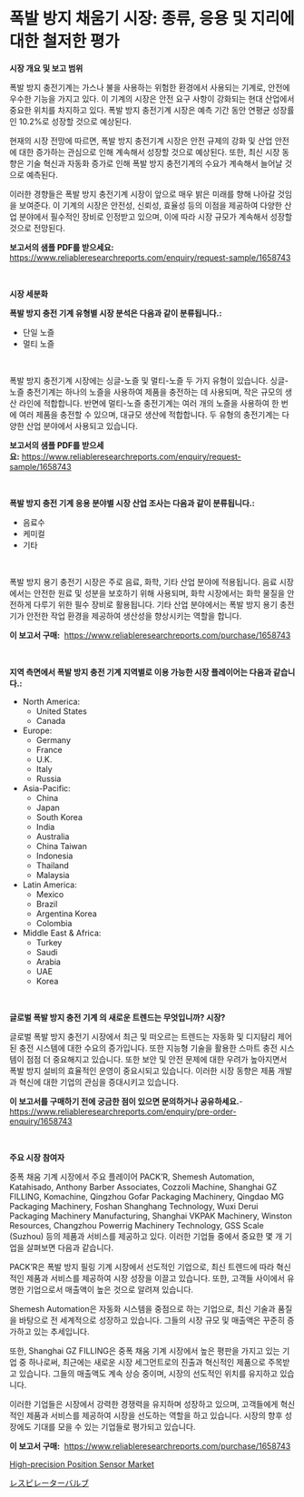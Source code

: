 <p><h1>폭발 방지 채움기 시장: 종류, 응용 및 지리에 대한 철저한 평가</h1></p><p><strong>시장 개요 및 보고 범위</strong></p>
<p><p>폭발 방지 충전기계는 가스나 불을 사용하는 위험한 환경에서 사용되는 기계로, 안전에 우수한 기능을 가지고 있다. 이 기계의 시장은 안전 요구 사항이 강화되는 현대 산업에서 중요한 위치를 차지하고 있다. 폭발 방지 충전기계 시장은 예측 기간 동안 연평균 성장률인 10.2%로 성장할 것으로 예상된다.</p><p>현재의 시장 전망에 따르면, 폭발 방지 충전기계 시장은 안전 규제의 강화 및 산업 안전에 대한 증가하는 관심으로 인해 계속해서 성장할 것으로 예상된다. 또한, 최신 시장 동향은 기술 혁신과 자동화 증가로 인해 폭발 방지 충전기계의 수요가 계속해서 늘어날 것으로 예측된다.</p><p>이러한 경향들은 폭발 방지 충전기계 시장이 앞으로 매우 밝은 미래를 향해 나아갈 것임을 보여준다. 이 기계의 시장은 안전성, 신뢰성, 효율성 등의 이점을 제공하여 다양한 산업 분야에서 필수적인 장비로 인정받고 있으며, 이에 따라 시장 규모가 계속해서 성장할 것으로 전망된다.</p></p>
<p><strong>보고서의 샘플 PDF를 받으세요:</strong> <a href="https://www.reliableresearchreports.com/enquiry/request-sample/1658743">https://www.reliableresearchreports.com/enquiry/request-sample/1658743</a></p>
<p>&nbsp;</p>
<p><strong>시장 세분화</strong></p>
<p><strong>폭발 방지 충전 기계 유형별 시장 분석은 다음과 같이 분류됩니다.:</strong></p>
<p><ul><li>단일 노즐</li><li>멀티 노즐</li></ul></p>
<p>&nbsp;</p>
<p><p>폭발 방지 충전기계 시장에는 싱글-노즐 및 멀티-노즐 두 가지 유형이 있습니다. 싱글-노즐 충전기계는 하나의 노즐을 사용하여 제품을 충전하는 데 사용되며, 작은 규모의 생산 라인에 적합합니다. 반면에 멀티-노즐 충전기계는 여러 개의 노즐을 사용하여 한 번에 여러 제품을 충전할 수 있으며, 대규모 생산에 적합합니다. 두 유형의 충전기계는 다양한 산업 분야에서 사용되고 있습니다.</p></p>
<p><strong>보고서의 샘플 PDF를 받으세요:</strong>&nbsp;<a href="https://www.reliableresearchreports.com/enquiry/request-sample/1658743">https://www.reliableresearchreports.com/enquiry/request-sample/1658743</a></p>
<p>&nbsp;</p>
<p><strong> 폭발 방지 충전 기계 응용 분야별 시장 산업 조사는 다음과 같이 분류됩니다.:</strong></p>
<p><ul><li>음료수</li><li>케미컬</li><li>기타</li></ul></p>
<p>&nbsp;</p>
<p><p>폭발 방지 용기 충전기 시장은 주로 음료, 화학, 기타 산업 분야에 적용됩니다. 음료 시장에서는 안전한 원료 및 성분을 보호하기 위해 사용되며, 화학 시장에서는 화학 물질을 안전하게 다루기 위한 필수 장비로 활용됩니다. 기타 산업 분야에서는 폭발 방지 용기 충전기가 안전한 작업 환경을 제공하여 생산성을 향상시키는 역할을 합니다.</p></p>
<p><strong>이 보고서 구매:</strong>&nbsp; <a href="https://www.reliableresearchreports.com/purchase/1658743">https://www.reliableresearchreports.com/purchase/1658743</a></p>
<p>&nbsp;</p>
<p><strong>지역 측면에서 폭발 방지 충전 기계 지역별로 이용 가능한 시장 플레이어는 다음과 같습니다.:</strong></p>
<p><ul>
    <li>
        North America:
        <ul>
            <li>United States</li>
            <li>Canada</li>
        </ul>
    </li>
    <li>
        Europe:
        <ul>
            <li>Germany</li>
            <li>France</li>
            <li>U.K.</li>
            <li>Italy</li>
            <li>Russia</li>
        </ul>
    </li>
    <li>
        Asia-Pacific:
        <ul>
            <li>China</li>
            <li>Japan</li>
            <li>South Korea</li>
            <li>India</li>
            <li>Australia</li>
            <li>China Taiwan</li>
            <li>Indonesia</li>
            <li>Thailand</li>
            <li>Malaysia</li>
        </ul>
    </li>
    <li>
        Latin America:
        <ul>
            <li>Mexico</li>
            <li>Brazil</li>
            <li>Argentina Korea</li>
            <li>Colombia</li>
        </ul>
    </li>
    <li>
        Middle East & Africa:
        <ul>
            <li>Turkey</li>
            <li>Saudi</li>
            <li>Arabia</li>
            <li>UAE</li>
            <li>Korea</li>
        </ul>
    </li>
    </ul></p>
<p>&nbsp;</p>
<p><strong>글로벌 폭발 방지 충전 기계 의 새로운 트렌드는 무엇입니까? 시장?</strong></p>
<p><p>글로벌 폭발 방지 충전기 시장에서 최근 및 떠오르는 트렌드는 자동화 및 디지턈리 제어된 충전 시스템에 대한 수요의 증가입니다. 또한 지능형 기술을 활용한 스마트 충전 시스템이 점점 더 중요해지고 있습니다. 또한 보안 및 안전 문제에 대한 우려가 높아지면서 폭발 방지 설비의 효율적인 운영이 중요시되고 있습니다. 이러한 시장 동향은 제품 개발과 혁신에 대한 기업의 관심을 증대시키고 있습니다.</p></p>
<p><strong>이 보고서를 구매하기 전에 궁금한 점이 있으면 문의하거나 공유하세요.</strong>- <a href="https://www.reliableresearchreports.com/enquiry/pre-order-enquiry/1658743">https://www.reliableresearchreports.com/enquiry/pre-order-enquiry/1658743</a></p>
<p>&nbsp;</p>
<p><strong>주요 시장 참여자</strong></p>
<p><p>중폭 채움 기계 시장에서 주요 플레이어 PACK’R, Shemesh Automation, Katahisado, Anthony Barber Associates, Cozzoli Machine, Shanghai GZ FILLING, Komachine, Qingzhou Gofar Packaging Machinery, Qingdao MG Packaging Machinery, Foshan Shanghang Technology, Wuxi Derui Packaging Machinery Manufacturing, Shanghai VKPAK Machinery, Winston Resources, Changzhou Powerrig Machinery Technology, GSS Scale (Suzhou) 등의 제품과 서비스를 제공하고 있다. 이러한 기업들 중에서 중요한 몇 개 기업을 살펴보면 다음과 같습니다.</p><p>PACK’R은 폭발 방지 필링 기계 시장에서 선도적인 기업으로, 최신 트렌드에 따라 혁신적인 제품과 서비스를 제공하여 시장 성장을 이끌고 있습니다. 또한, 고객들 사이에서 유명한 기업으로서 매출액이 높은 것으로 알려져 있습니다.</p><p>Shemesh Automation은 자동화 시스템을 중점으로 하는 기업으로, 최신 기술과 품질을 바탕으로 전 세계적으로 성장하고 있습니다. 그들의 시장 규모 및 매출액은 꾸준히 증가하고 있는 추세입니다.</p><p>또한, Shanghai GZ FILLING은 중폭 채움 기계 시장에서 높은 평판을 가지고 있는 기업 중 하나로써, 최근에는 새로운 시장 세그먼트로의 진출과 혁신적인 제품으로 주목받고 있습니다. 그들의 매출액도 계속 상승 중이며, 시장의 선도적인 위치를 유지하고 있습니다.</p><p>이러한 기업들은 시장에서 강력한 경쟁력을 유지하며 성장하고 있으며, 고객들에게 혁신적인 제품과 서비스를 제공하여 시장을 선도하는 역할을 하고 있습니다. 시장의 향후 성장에도 기대를 모을 수 있는 기업들로 평가되고 있습니다.</p></p>
<p><strong>이 보고서 구매:</strong>&nbsp;&nbsp;<a href="https://www.reliableresearchreports.com/purchase/1658743">https://www.reliableresearchreports.com/purchase/1658743</a></p>
<p><p><a href="https://github.com/RichRobinson5/Market-Research-Report-List-4/blob/main/high-precision-position-sensor-market.md">High-precision Position Sensor Market</a></p><p><a href="https://github.com/oqoeusbvpadwjs08/Market-Research-Report-List-1/blob/main/174806113553.md">レスピレーターバルブ</a></p></p>
